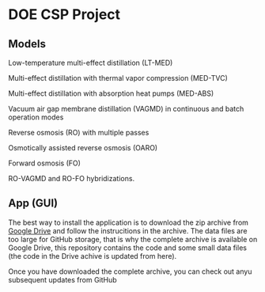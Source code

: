 # DOE CSP Project

## Models

Low-temperature multi-effect distillation (LT-MED)

Multi-effect distillation with thermal vapor compression (MED-TVC)

Multi-effect distillation with absorption heat pumps (MED-ABS)

Vacuum air gap membrane distillation (VAGMD) in continuous and batch operation modes

Reverse osmosis (RO) with multiple passes

Osmotically assisted reverse osmosis (OARO)

Forward osmosis (FO)

RO-VAGMD and RO-FO hybridizations. 


## App (GUI)

The best way to install the application is to download the zip archive from [Google Drive](https://drive.google.com/drive/folders/15cv_CJjvoZmL_OHOqiR90T-2qIDxXUmx?usp=sharing) and follow the instrucitions in the archive. The data files are too large for GitHub storage, that is why the complete archive is available on Google Drive, this repository contains the code and some small data files (the code in the Drive achive is updated from here). 

Once you have downloaded the complete archive, you can check out anyu subsequent updates from GitHub


